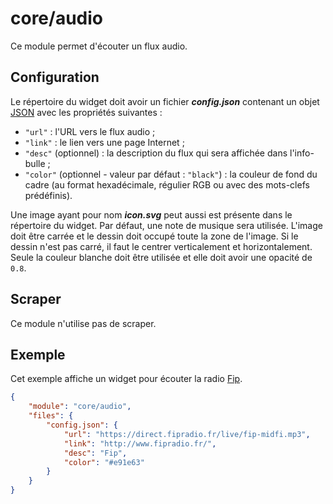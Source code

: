 # core/audio

Ce module permet d'écouter un flux audio.

## Configuration

Le répertoire du widget doit avoir un fichier ***config.json*** contenant un
objet
[JSON](https://www.json.org/json-fr.html "JavaScript Object Notation") avec les
propriétés suivantes :

- `"url"` : l'URL vers le flux audio ;
- `"link"` : le lien vers une page Internet ;
- `"desc"` (optionnel) : la description du flux qui sera affichée dans
  l'info-bulle ;
- `"color"` (optionnel - valeur par défaut : `"black"`) : la couleur de fond du
  cadre (au format hexadécimale, régulier RGB ou avec des mots-clefs
  prédéfinis).

Une image ayant pour nom ***icon.svg*** peut aussi est présente dans le
répertoire du widget. Par défaut, une note de musique sera utilisée. L'image
doit être carrée et le dessin doit occupé toute la zone de l'image. Si le dessin
n'est pas carré, il faut le centrer verticalement et horizontalement. Seule la
couleur blanche doit être utilisée et elle doit avoir une opacité de `0.8`.

## Scraper

Ce module n'utilise pas de scraper.

## Exemple

Cet exemple affiche un widget pour écouter la radio
[Fip](http://www.fipradio.fr/).

```JSON
{
    "module": "core/audio",
    "files": {
        "config.json": {
            "url": "https://direct.fipradio.fr/live/fip-midfi.mp3",
            "link": "http://www.fipradio.fr/",
            "desc": "Fip",
            "color": "#e91e63"
        }
    }
}
```
